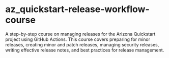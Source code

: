 # az_quickstart-release-workflow-course
A step-by-step course on managing releases for the Arizona Quickstart project using GitHub Actions. This course covers preparing for minor releases, creating minor and patch releases, managing security releases, writing effective release notes, and best practices for release management.
